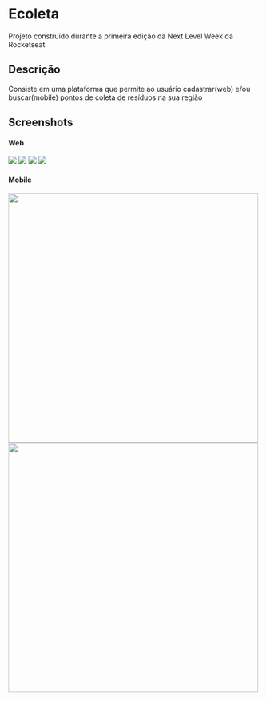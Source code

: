 <h1>Ecoleta</h1>

<p>Projeto construído durante a primeira edição da Next Level Week da Rocketseat</p>

<h2>Descrição</h2>
<p>Consiste em uma plataforma que permite ao usuário cadastrar(web) e/ou buscar(mobile) pontos de coleta de resíduos na sua região</p>

<h2>Screenshots</h2>
<h4>Web</h4>

<img src="https://user-images.githubusercontent.com/50891217/85602480-cc8c1880-b625-11ea-866f-03688615459f.png" />
<img src="https://user-images.githubusercontent.com/50891217/85602507-d31a9000-b625-11ea-8817-6d7f35cad020.png" />
<img src="https://user-images.githubusercontent.com/50891217/85602512-d44bbd00-b625-11ea-8323-8bb54d5c7939.png" />
<img src="https://user-images.githubusercontent.com/50891217/85604020-496bc200-b627-11ea-9f55-79eba494e1f3.png" />

<h4>Mobile</h4>

<img src="https://user-images.githubusercontent.com/50891217/85602659-f8a79980-b625-11ea-84c2-ef755835d0ab.jpg" height=500 />
<img src="https://user-images.githubusercontent.com/50891217/85602666-f9d8c680-b625-11ea-846d-9a0f2d557ecc.jpg" height=500 />
